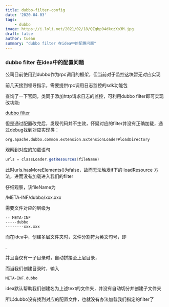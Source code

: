 ```yaml
---
title: dubbo-filter-config
date: '2020-04-03'
tags:
    - dubbo
image: https://i.loli.net/2021/02/18/QZqbp94dkczXo3M.jpg
draft: false
author: tuean
summary: "dubbo filter 在idea中的配置问题"
---
```



### dubbo filter 在idea中的配置问题

公司目前使用到dubbo作为rpc调用的框架，但当前对于监控这块暂无对应实现

前几天接到领导指示，需要提供rpc调用日志监控的sdk功能包

查询了一下官网，类同于添加http请求日志的监控，可利用dubbo filter即可实现改功能:

[dubbo filter](http://dubbo.apache.org/zh-cn/docs/dev/impls/filter.html)

但是通过配置改完后，发现代码并不生效，怀疑对应的filter并没有正确加载，通过debug找到对应实现类：

```text
org.apache.dubbo.common.extension.ExtensionLoader#loadDirectory
```

观察到对应的加载语句
```java
urls = classLoader.getResources(fileName)
```

此时urls.hasMoreElements()为false，故而无法触发if下的 loadResource 方法，进而没有加载进入我们的filter

仔细观察，该fileName为 <p>/META-INF/dubbo/xxx.xxx<p>

需要文件对应的层级为
```text
-- META-INF
-----dubbo
--------xxx.xxx
```

而在idea中，创建多层文件夹时，文件分割符为英文句号，即<p>.<p>

并且当仅有一子目录时，自动拼接至上层目录，

而当我们创建目录时，输入
```text
META-INF.dubbo
```

idea默认帮助我们创建名为上述text的文件夹，并没有自动切分并创建子文件夹

所以dubbo没有找到对应的配置文件，也就没有办法加载我们指定的filter了





